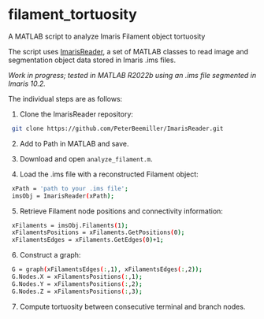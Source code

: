 # filament_tortuosity
A MATLAB script to analyze Imaris Filament object tortuosity


The script uses [ImarisReader](https://github.com/PeterBeemiller/ImarisReader.git), a set of MATLAB classes to read image and  segmentation object data stored in Imaris .ims files. 

*Work in progress; tested in MATLAB R2022b using an .ims file segmented in Imaris 10.2.*


The individual steps are as follows:

1. Clone the ImarisReader repository:
```bash
 git clone https://github.com/PeterBeemiller/ImarisReader.git
```

2. Add to Path in MATLAB and save.
   
3. Download and open `analyze_filament.m`.

4. Load the .ims file with a reconstructed Filament object: 
```bash
 xPath = 'path to your .ims file';
 imsObj = ImarisReader(xPath);
```

5. Retrieve Filament node positions and connectivity information:
```bash
 xFilaments = imsObj.Filaments(1);
 xFilamentsPositions = xFilaments.GetPositions(0);
 xFilamentsEdges = xFilaments.GetEdges(0)+1;
```

6. Construct a graph:
```bash
 G = graph(xFilamentsEdges(:,1), xFilamentsEdges(:,2));
 G.Nodes.X = xFilamentsPositions(:,1);  
 G.Nodes.Y = xFilamentsPositions(:,2); 
 G.Nodes.Z = xFilamentsPositions(:,3); 
```

7. Compute tortuosity between consecutive terminal and branch nodes. 
